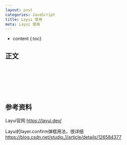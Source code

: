 ```yaml
---
layout: post
categories: JavaScript
title: Layui 使用
meta: Layui 使用
---
```

* content
{:toc}

## 正文






<br/><br/><br/><br/><br/>
## 参考资料 

Layui官网 <https://layui.dev/>

Layui的layer.confirm弹框用法，很详细 <https://blog.csdn.net/studio_1/article/details/126584377>
